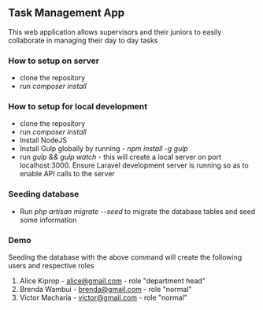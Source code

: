 ## Task Management App ##
This web application allows supervisors and their juniors to easily collaborate in managing their day to day tasks

### How to setup on server ###
- clone the repository
- run *composer install*

### How to setup for local development ###
- clone the repository
- run *composer install*
- Install NodeJS
- Install Gulp globally by running - *npm install -g gulp*
- run *gulp && gulp watch* - this will create a local server on port localhost:3000. Ensure Laravel development server is running so as to enable API calls to the server

### Seeding database ###
- Run *php artisan migrate --seed* to migrate the database tables and seed some information

### Demo ###
Seeding the database with the above command will create the following users and respective roles

1. Alice Kiprop - alice@gmail.com - role "department head"
1. Brenda Wambui - brenda@gmail.com - role "normal"
1. Victor Macharia - victor@gmail.com - role "normal"